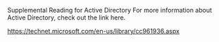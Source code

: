 Supplemental Reading for Active Directory
For more information about Active Directory, check out the link here.

https://technet.microsoft.com/en-us/library/cc961936.aspx
